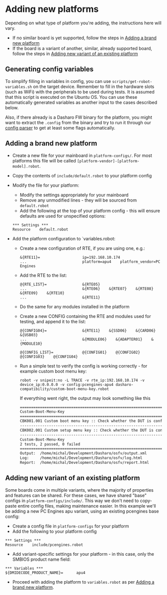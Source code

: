 <!--
SPDX-FileCopyrightText: 2024 3mdeb <contact@3mdeb.com>

SPDX-License-Identifier: MIT
-->

# Adding new platforms

Depending on what type of platform you're adding, the instructions here will
vary.

- If no similar board is yet supported, follow the steps in
  [Adding a brand new platform](#adding-a-brand-new-platform)
- If the board is a variant of another, similar, already supported board, follow
  the steps in
  [Adding new variant of an existing platform](#adding-new-variant-of-an-existing-platform)

## Generating config variables

To simplify filling in variables in config, you can use
`scripts/get-robot-variables.sh` on the target device. Remember to fill in the
hardware slots (such as WiFi) with the peripherals to be used during tests. It
is assumed that this script is executed on the Ubuntu OS. You can use these
automatically generated variables as another input to the cases described below.

Also, if there already is a Dasharo FW binary for the platform, you
might want to extract the `.config` from the binary and try to run it through
our [config parser](config-parser.md) to get at least some flags automatically.

## Adding a brand new platform

- Create a new file for your mainboard in `platform-configs/`. For most
  platforms this file will be called `[platform-vendor]-[platform-model].robot`.
- Copy the contents of `include/default.robot` to your platform config
- Modify the file for your platform:
    + Modify the settings appropriately for your mainboard
    + Remove any unmodified lines - they will be sourced from `default.robot`
    + Add the following at the top of your platform config - this will ensure
      defaults are used for unspecified options:

    ```robot
    *** Settings ***
    Resource    default.robot
    ```

- Add the platform configuration to `variables.robot:
    + Create a new configuration of RTE, if you are using one, e.g.:

        ```robot
        &{RTE11}=                   ip=192.168.10.174
        ...                         platform=apu4    platform_vendor=PC Engines
        ```

    + Add the RTE to the list:

        ```robot
        @{RTE_LIST}=                &{RTE05}
        ...                         &{RTE06}    &{RTE07}    &{RTE08}    &{RTE09}    &{RTE10}
        ...                         &{RTE11}
        ```

    + Do the same for any modules installed in the platform
    + Create a new CONFIG containing the RTE and modules used for testing, and
      append it to the list:

        ```robot
        @{CONFIG04}=                &{RTE11}    &{SSD06}    &{CARD06}    &{USB03}
        ...                         &{MODULE06}    &{ADAPTER01}    &{MODULE10}

        @{CONFIG_LIST}=             @{CONFIG01}    @{CONFIG02}    @{CONFIG03}    @{CONFIG04}
        ```

    + Run a simple test to verify the config is working correctly - for example
      custom boot menu key:

        ```robot
        robot -v snipeit:no -L TRACE -v rte_ip:192.168.10.174 -v device_ip:0.0.0.0 -v config:pcengines-apu4 dasharo-compatibility/custom-boot-menu-key.robot
        ```

        If everything went right, the output may look something like this

        ```bash
        ==============================================================================
        Custom-Boot-Menu-Key
        ==============================================================================
        CBK001.001 Custom boot menu key :: Check whether the DUT is config... | PASS |
        ------------------------------------------------------------------------------
        CBK002.001 Custom setup menu key :: Check whether the DUT is confi... | PASS |
        ------------------------------------------------------------------------------
        Custom-Boot-Menu-Key                                                  | PASS |
        2 tests, 2 passed, 0 failed
        ==============================================================================
        Output:  /home/michal/Development/Dasharo/osfv/output.xml
        Log:     /home/michal/Development/Dasharo/osfv/log.html
        Report:  /home/michal/Development/Dasharo/osfv/report.html
        ```

## Adding new variant of an existing platform

Some boards come in multiple variants, where the majority of properties and
features can be shared. For these cases, we have shared "base" configs in
`platform-configs/include/`. This way we don't need to copy-paste entire config
files, making maintenance easier. In this example we'll be adding a new PC
Engines apu variant, using an existing pcengines base config:

- Create a config file in `platform-configs` for your platform
- Add the following to your platform config

```robot
*** Settings ***
Resource    include/pcengines.robot
```

- Add variant-specific settings for your platform - in this case, only the
  SMBIOS product name field:

```robot
*** Variables ***
${DMIDECODE_PRODUCT_NAME}=      apu4
```

- Proceed with adding the platform to `variables.robot` as per
[Adding a brand new platform](#adding-a-brand-new-platform).

